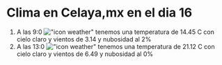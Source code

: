 # Clima en Celaya,mx en el dia 16

1. A las 9:0 !["icon weather"](http://openweathermap.org/img/w/01d.png) tenemos una temperatura de 14.45 C con cielo claro y  vientos de 3.14 y nubosidad al 2%
1. A las 13:0 !["icon weather"](http://openweathermap.org/img/w/01d.png) tenemos una temperatura de 21.12 C con cielo claro y  vientos de 6.49 y nubosidad al 0%
